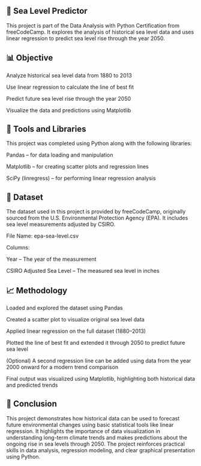 ## 🌊 Sea Level Predictor

This project is part of the Data Analysis with Python Certification from freeCodeCamp. It explores the analysis of historical sea level data and uses linear regression to predict sea level rise through the year 2050.

## 📊 Objective

Analyze historical sea level data from 1880 to 2013

Use linear regression to calculate the line of best fit

Predict future sea level rise through the year 2050

Visualize the data and predictions using Matplotlib

## 🧪 Tools and Libraries

This project was completed using Python along with the following libraries:

Pandas – for data loading and manipulation

Matplotlib – for creating scatter plots and regression lines

SciPy (linregress) – for performing linear regression analysis

## 📁 Dataset

The dataset used in this project is provided by freeCodeCamp, originally sourced from the U.S. Environmental Protection Agency (EPA).
It includes sea level measurements adjusted by CSIRO.

File Name: epa-sea-level.csv

Columns:

Year – The year of the measurement

CSIRO Adjusted Sea Level – The measured sea level in inches

## 📈 Methodology

Loaded and explored the dataset using Pandas

Created a scatter plot to visualize original sea level data

Applied linear regression on the full dataset (1880–2013)

Plotted the line of best fit and extended it through 2050 to predict future sea level

(Optional) A second regression line can be added using data from the year 2000 onward for a modern trend comparison

Final output was visualized using Matplotlib, highlighting both historical data and predicted trends

## 🧾 Conclusion

This project demonstrates how historical data can be used to forecast future environmental changes using basic statistical tools like linear regression. It highlights the importance of data visualization in understanding long-term climate trends and makes predictions about the ongoing rise in sea levels through 2050. The project reinforces practical skills in data analysis, regression modeling, and clear graphical presentation using Python.

